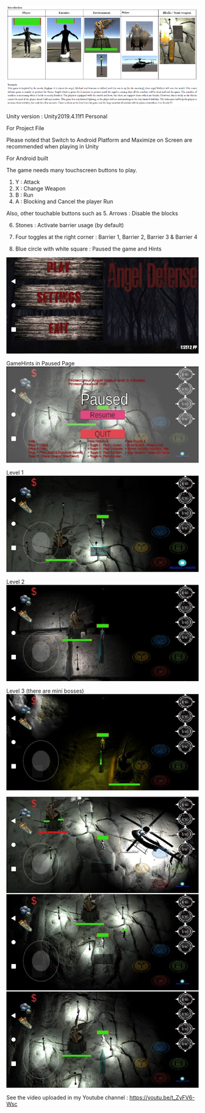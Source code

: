 ![alt text](https://github.com/engantung/UNITY/blob/main/AngelDefense%20(Mobile)/Intro.png?raw=true)

Unity version : Unity2019.4.11f1 Personal <DX11>

For Project File

Please noted that Switch to Android Platform and Maximize on Screen are recommended when playing in Unity   

For Android built

The game needs many touchscreen buttons to play. 
1. Y	: Attack
2. X	: Change Weapon
3. B	: Run
4. A 	: Blocking and Cancel the player Run

Also, other touchable buttons such as
5. Arrows 				: Disable the blocks

6. Stones  				: Activate barrier usage (by default)

7. Four toggles at the right corner	: Barrier  1, Barrier 2, Barrier 3 & Barrier 4

8. Blue circle with white square		: Paused the game and Hints


![alt text](https://github.com/engantung/UNITY/blob/main/AngelDefense%20(Mobile)/MainMenu.png?raw=true)

GameHints in Paused Page
![alt text](https://github.com/engantung/UNITY/blob/main/AngelDefense%20(Mobile)/Paused.jpeg?raw=true)

Level 1
![alt text](https://github.com/engantung/UNITY/blob/main/AngelDefense%20(Mobile)/level01.png?raw=true)

Level 2
![alt text](https://github.com/engantung/UNITY/blob/main/AngelDefense%20(Mobile)/level02.png?raw=true)

Level 3 (there are mini bosses)
![alt text](https://github.com/engantung/UNITY/blob/main/AngelDefense%20(Mobile)/level03.png?raw=true)

![alt text](https://github.com/engantung/UNITY/blob/main/AngelDefense%20(Mobile)/picture1.jpeg?raw=true)
![alt text](https://github.com/engantung/UNITY/blob/main/AngelDefense%20(Mobile)/picture2.jpeg?raw=true)
![alt text](https://github.com/engantung/UNITY/blob/main/AngelDefense%20(Mobile)/picture3.jpeg?raw=true)

See the video uploaded in my Youtube channel : https://youtu.be/t_ZyFV6-Wsc
